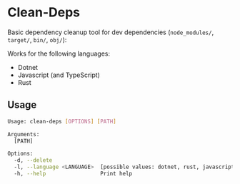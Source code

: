 # Clean-Deps

Basic dependency cleanup tool for dev dependencies (`node_modules/`, `target/`, `bin/`, `obj/`):

Works for the following languages:

- Dotnet
- Javascript (and TypeScript)
- Rust

## Usage

```sh
Usage: clean-deps [OPTIONS] [PATH]

Arguments:
  [PATH]  

Options:
  -d, --delete               
  -l, --language <LANGUAGE>  [possible values: dotnet, rust, javascript]
  -h, --help                 Print help
```

